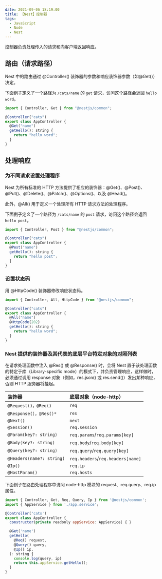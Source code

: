 ```yaml
---
date: 2021-09-06 18:19:00
title: 【Nest】控制器
tags:
  - JavaScript
  - Node
  - Nest
---
```


控制器负责处理传入的请求和向客户端返回响应。

## 路由（请求路径）

Nest 中的路由通过 @Controller() 装饰器的参数和响应装饰器参数（如@Get()）决定。

下面例子定义了一个路径为 `/cats/name` 的 `get` 请求，访问这个路径会返回 `hello word`。

```js
import { Controller, Get } from "@nestjs/common";

@Controller("cats")
export class AppController {
  @Get("name")
  getHello(): string {
    return "hello word";
  }
}
```

## 处理响应

### 为不同请求设置处理程序

Nest 为所有标准的 HTTP 方法提供了相应的装饰器：@Get()、@Post()、@Put()、@Delete()、@Patch()、@Options()、以及 @Head()。

此外，@All() 用于定义一个处理所有 HTTP 请求方法的处理程序。

下面例子定义了一个路径为 `/cats/name` 的 `post` 请求，访问这个路径会返回 `hello post`。

```js
import { Controller, Post } from "@nestjs/common";

@Controller("cats")
export class AppController {
  @Post("name")
  getHello(): string {
    return "hello post";
  }
}
```

### 设置状态码

用 @HttpCode() 装饰器修改响应状态码。

```js
import { Controller, All, HttpCode } from "@nestjs/common";

@Controller("cats")
export class AppController {
  @All("name")
  @HttpCode(202)
  getHello(): string {
    return "hello word";
  }
}
```

### Nest 提供的装饰器及其代表的底层平台特定对象的对照列表

在请求处理函数中注入 @Res() 或 @Response() 时，会将 Nest 置于该处理函数的特定于库（Library-specific mode）的模式下，并负责管理响应，这样做时，必须通过调用 response 对象（例如，res.json() 或 res.send()）发出某种响应，否则 HTTP 服务器将挂起。

| 装饰器                    | 底层对象（node-http）             |
| :------------------------ | :-------------------------------- |
| `@Request()，@Req()`      | `req`                             |
| `@Response()，@Res()*`    | `res`                             |
| `@Next()`                 | `next`                            |
| `@Session()`              | `req.session`                     |
| `@Param(key?: string)`    | `req.params`/`req.params[key]`    |
| `@Body(key?: string)`     | `req.body`/`req.body[key]`        |
| `@Query(key?: string)`    | `req.query`/`req.query[key]`      |
| `@Headers(name?: string)` | `req.headers`/`req.headers[name]` |
| `@Ip()`                   | `req.ip`                          |
| `@HostParam()`            | `req.hosts`                       |

下面例子在路由处理程序中访问 node-http 模块的 request、req.query、req.ip 属性。

```js
import { Controller, Get, Req, Query, Ip } from '@nestjs/common';
import { AppService } from './app.service';

@Controller('cats')
export class AppController {
  constructor(private readonly appService: AppService) { }

  @Get('name')
  getHello(
    @Req() request,
    @Query() query,
    @Ip() ip,
  ): string {
    console.log(query, ip)
    return this.appService.getHello();
  }
}
```
